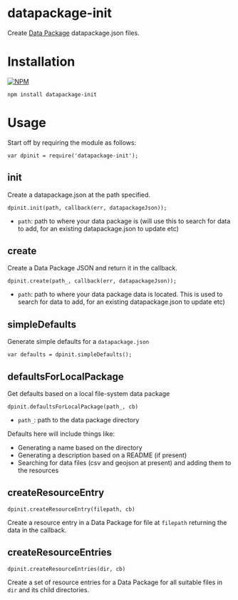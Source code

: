 datapackage-init
================

Create [Data Package][] datapackage.json files.

[Data Package]: http://data.okfn.org/standards/data-package

# Installation

[![NPM](https://nodei.co/npm/datapackage-init.png)](https://nodei.co/npm/datapackage-init/)

```
npm install datapackage-init
```

# Usage

Start off by requiring the module as follows:

```
var dpinit = require('datapackage-init');
```

## init

Create a datapackage.json at the path specified.

```
dpinit.init(path, callback(err, datapackageJson));
```

* `path`: path to where your data package is (will use this to search
  for data to add, for an existing datapackage.json to update etc)

## create

Create a Data Package JSON and return it in the callback.

```
dpinit.create(path_, callback(err, datapackageJson));
```

* `path`: path to where your data package data is located. This is used to
  search for data to add, for an existing datapackage.json to update etc)


## simpleDefaults

Generate simple defaults for a `datapackage.json`

```
var defaults = dpinit.simpleDefaults();
```

## defaultsForLocalPackage

Get defaults based on a local file-system data package

```
dpinit.defaultsForLocalPackage(path_, cb)
```

* `path_`: path to the data package directory

Defaults here will include things like:

- Generating a name based on the directory
- Generating a description based on a README (if present)
- Searching for data files (csv and geojson at present) and adding them to the
  resources

## createResourceEntry

```
dpinit.createResourceEntry(filepath, cb)
```

Create a resource entry in a Data Package for file at `filepath` returning the
data in the callback.

## createResourceEntries

```
dpinit.createResourceEntries(dir, cb)
```

Create a set of resource entries for a Data Package for all suitable files in
`dir` and its child directories.

